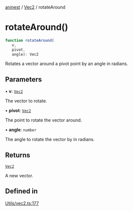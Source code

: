 [aninest](../../index.md) / [Vec2](../index.md) / rotateAround

# rotateAround()

```ts
function rotateAround(
   v, 
   pivot, 
   angle): Vec2
```

Rotates a vector around a pivot point by an angle in radians.

## Parameters

• **v**: [`Vec2`](../type-aliases/Vec2.md)

The vector to rotate.

• **pivot**: [`Vec2`](../type-aliases/Vec2.md)

The point to rotate the vector around.

• **angle**: `number`

The angle to rotate the vector by in radians.

## Returns

[`Vec2`](../type-aliases/Vec2.md)

A new vector.

## Defined in

[Utils/vec2.ts:177](https://github.com/zphrs/aninest/blob/93165c72e5bf58f07554172fb8f04e60bd3cd7ed/core/src/Utils/vec2.ts#L177)

